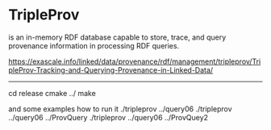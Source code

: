 # TripleProv 
is an in-memory RDF database capable to store, trace, and query provenance information in processing RDF queries.

https://exascale.info/linked/data/provenance/rdf/management/tripleprov/TripleProv-Tracking-and-Querying-Provenance-in-Linked-Data/


--------------------

cd release 
cmake ../
make 

and some examples how to run it
./tripleprov ../query06 
./tripleprov ../query06 ../ProvQuery
./tripleprov ../query06 ../ProvQuey2
